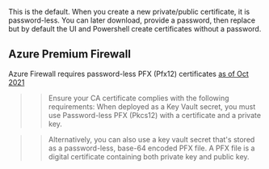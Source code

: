 This is the default. When you create a new private/public certificate, it is password-less. You can later download, provide a password, then replace but by default the UI and Powershell create 
certificates without a password.

## Azure Premium Firewall

Azure Firewall requires password-less PFX (Pfx12) certificates [as of Oct 2021](https://docs.microsoft.com/en-us/azure/firewall/premium-certificates?WT.mc_id=Portal-Microsoft_Azure_HybridNetworking)

>> Ensure your CA certificate complies with the following requirements: When deployed as a Key Vault secret, you must use Password-less PFX (Pkcs12) with a certificate and a private key.

>> Alternatively, you can also use a key vault secret that's stored as a password-less, base-64 encoded PFX file. A PFX file is a digital certificate containing both private key and public key.

